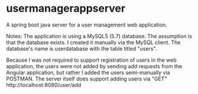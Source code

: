# usermanagerappserver
A spring boot java server for a user management web application.

Notes:
The application is using a MySQL5 (5.7) database. The assumption is that the database exists. I created it manually via the MySQL client. The database's name is userdatabase with the table titled "users".

Because I was not required to support registration of users in the web application, the users were not added by sending add requests from the Angular application, but rather I added the users semi-manually via POSTMAN. The server itself does support adding users via "GET" http://localhost:8080/user/add
